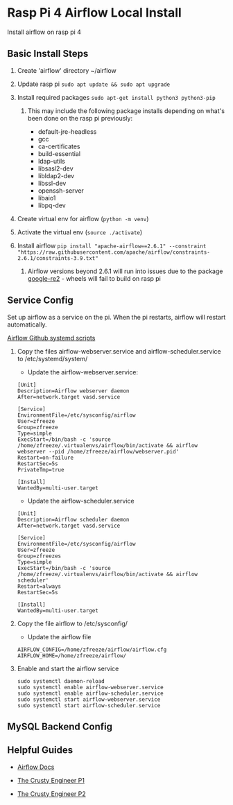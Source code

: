 # Rasp Pi 4 Airflow Local Install

Install airflow on rasp pi 4

## Basic Install Steps

1. Create 'airflow' directory  ~/airflow
2. Update rasp pi `sudo apt update && sudo apt upgrade`
3. Install required packages `sudo apt-get install python3 python3-pip`

    1. This may include the following package installs depending on what's been done on the rasp pi previously:

        * default-jre-headless
        * gcc 
        * ca-certificates 
        * build-essential 
        * ldap-utils 
        * libsasl2-dev 
        * libldap2-dev 
        * libssl-dev 
        * openssh-server 
        * libaio1 
        * libpq-dev

4. Create virtual env for airflow (`python -m venv`)
5. Activate the virtual env (`source ./activate`)
6. Install airflow `pip install "apache-airflow==2.6.1" --constraint "https://raw.githubusercontent.com/apache/airflow/constraints-2.6.1/constraints-3.9.txt"`

    1. Airflow versions beyond 2.6.1 will run into issues due to the package [google-re2](https://pypi.org/project/google-re2/) - wheels will fail to build on rasp pi

## Service Config

Set up airflow as a service on the pi. When the pi restarts, airflow will restart automatically.

[Airflow Github systemd scripts](https://github.com/apache/airflow/tree/main/scripts/systemd)


1. Copy the files airflow-webserver.service and airflow-scheduler.service to /etc/systemd/system/
    
    * Update the airflow-webserver.service:

    ```   
    [Unit]
    Description=Airflow webserver daemon
    After=network.target vasd.service

    [Service]
    EnvironmentFile=/etc/sysconfig/airflow
    User=zfreeze
    Group=zfreeze
    Type=simple
    ExecStart=/bin/bash -c 'source /home/zfreeze/.virtualenvs/airflow/bin/activate && airflow webserver --pid /home/zfreeze/airflow/webserver.pid'
    Restart=on-failure
    RestartSec=5s
    PrivateTmp=true
        
    [Install]
    WantedBy=multi-user.target
    ```

    * Update the airflow-scheduler.service

    ```
    [Unit]
    Description=Airflow scheduler daemon
    After=network.target vasd.service

    [Service]
    EnvironmentFile=/etc/sysconfig/airflow
    User=zfreeze
    Group=zfreezes
    Type=simple
    ExecStart=/bin/bash -c 'source /home/zfreeze/.virtualenvs/airflow/bin/activate && airflow scheduler'
    Restart=always
    RestartSec=5s

    [Install]
    WantedBy=multi-user.target
    ```

2. Copy the file airflow to /etc/sysconfig/

    * Update the airflow file

    ```
    AIRFLOW_CONFIG=/home/zfreeze/airflow/airflow.cfg
    AIRFLOW_HOME=/home/zfreeze/airflow/
    ```

3. Enable and start the airflow service

    ```
    sudo systemctl daemon-reload 
    sudo systemctl enable airflow-webserver.service 
    sudo systemctl enable airflow-scheduler.service 
    sudo systemctl start airflow-webserver.service 
    sudo systemctl start airflow-scheduler.service
    ```

## MySQL Backend Config

## Helpful Guides

* [Airflow Docs](https://airflow.apache.org/docs/apache-airflow/stable/start.html)

* [The Crusty Engineer P1](http://www.thecrustyengineer.com/post/setting_up_airflow_on_a_raspberry_pi_4_part_1)

* [The Crusty Engineer P2](http://www.thecrustyengineer.com/post/setting_up_airflow_on_a_raspberry_pi_4_part_2)
